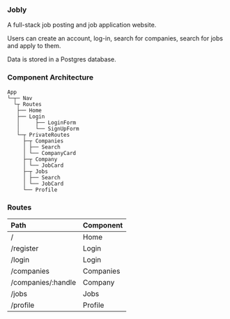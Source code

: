 ### Jobly

A full-stack job posting and job application website. 

Users can create an account, log-in, search for companies, search for jobs and apply to them. 

Data is stored in a Postgres database.


### Component Architecture

```
App
└─┬─ Nav
  └┬ Routes
   ├── Home
   ├── Login
   │     ├── LoginForm
   │     └── SignUpForm
   └─┬ PrivateRoutes 
     ├─┬ Companies
     │ ├── Search
     │ └── CompanyCard 
     ├─┬ Company
     │ └── JobCard 
     ├─┬ Jobs
     │ ├── Search
     │ └── JobCard
     └── Profile
```


### Routes

Path | Component
:--- | :--------
/ | Home
/register | Login
/login | Login
/companies | Companies
/companies/:handle | Company
/jobs | Jobs
/profile | Profile
